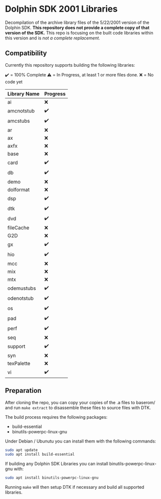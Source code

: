# Dolphin SDK 2001 Libraries

Decompilation of the archive library files of the 5/22/2001 version of the Dolphin SDK. **This repository does not provide a complete copy of that version of the SDK.** This repo is focusing on the built code libraries within this version and is *not a complete replacement.*

## Compatibility

Currently this repository supports building the following libraries:

:heavy_check_mark: = 100% Complete
:warning: = In Progress, at least 1 or more files done.
:x: = No code yet

| Library Name | Progress |
| ------------ | ---------- |
| ai           | :x: |
| amcnotstub   | :heavy_check_mark: |
| amcstubs     | :heavy_check_mark: |
| ar           | :x: |
| ax           | :x: |
| axfx         | :x: |
| base         | :x: |
| card         | :heavy_check_mark: |
| db           | :heavy_check_mark: |
| demo         | :x: |
| dolformat    | :x: |
| dsp          | :heavy_check_mark: |
| dtk          | :heavy_check_mark: |
| dvd          | :heavy_check_mark: |
| fileCache    | :x: |
| G2D          | :x: |
| gx           | :heavy_check_mark: |
| hio          | :heavy_check_mark: |
| mcc          | :x: |
| mix          | :x: |
| mtx          | :x: |
| odemustubs   | :heavy_check_mark: |
| odenotstub   | :heavy_check_mark: |
| os           | :heavy_check_mark: |
| pad          | :heavy_check_mark: |
| perf         | :heavy_check_mark: |
| seq          | :x: |
| support      | :heavy_check_mark: |
| syn          | :x: |
| texPalette   | :x: |
| vi           | :heavy_check_mark: |

## Preparation

After cloning the repo, you can copy your copies of the .a files to baserom/ and run `make extract` to disassemble these files to source files with DTK.

The build process requires the following packages:

- build-essential
- binutils-powerpc-linux-gnu

Under Debian / Ubunutu you can install them with the following commands:

```bash
sudo apt update
sudo apt install build-essential
```

If building any Dolphin SDK Libraries you can install binutils-powerpc-linux-gnu with:

```bash
sudo apt install binutils-powerpc-linux-gnu
```

Running `make` will then setup DTK if necessary and build all supported libraries.

